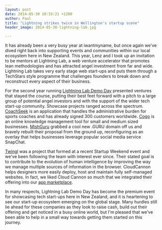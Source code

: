 ```yaml
---
layout: post
date: 2014-05-30 10:33:21 +1200
author: Paul
title: "Lightning strikes twice in Wellington's startup scene"
header_image: 2014-05-30-lightning-lab.jpg

---
```


<!-- excerpt -->

It has already been a very busy year at iwantmyname, but once again we've dived right back into supporting events and communities within our local ecosystem here in New Zealand. This year, Lenz and I took up an invitation to be mentors at Lightning Lab, a web venture accelerator that promotes lean methodologies and has attracted angel investment from far and wide. Lightning Lab takes very early stage web start-ups and puts them through a TechStars style programme that challenges founders to break down and reconstruct every aspect of their business.

For the second year running [Lightning Lab Demo Day](http://demoday.lightninglab.co.nz/) presented ventures that stayed the course, putting their best feet forward with a pitch to a large group of potential angel investors and with the support of the wider tech start-up community. Showcase projects ranged across the spectrum. [CoachSeek](http://coachseek.com/) is an application that handles the administrative burden for sports coaches and has already signed 300 customers worldwide. [Cogo](http://www.cogodigital.co.nz/) is an online knowledge management tool for small and medium sized businesses. [MishGuru](http://mish.guru/) grabbed a cool new .GURU domain off us and bravely rebuilt their proposal from the ground up, reconfiguring as an overlay that helps businesses leverage popular social media service SnapChat.

<!-- /excerpt -->

[Twingl](http://twin.gl/) was a project that formed at a recent Startup Weekend event and we've been following the team with interest ever since. Their stated goal is to contribute to the evolution of human intelligence by improving the way we manage multiple sources of information in the browser. CloudCannon helps designers more easily deploy, host and maintain fully self-managed websites. In fact, we liked Cloud Cannon so much that we integrated their offering into our [app marketplace](https://iwantmyname.com/services/developer/cloud-cannon-custom-domains). 

In many respects, Lightning Lab Demo Day has become the premium event for showcasing tech start-ups here in New Zealand, and it is heartening to see our start-up ecosystem emerging on the global stage. Many hurdles still lie ahead for these companies as they look to raise cash, build out their offering and get noticed in a busy online world, but I'm pleased that we've been able to help in a small way towards getting them started on this journey.